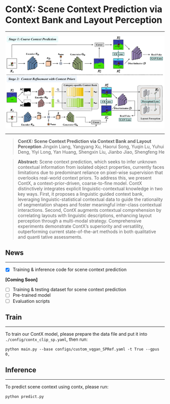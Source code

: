 
# ContX: Scene Context Prediction via Context Bank and Layout Perception

---

![architecture.png](architecture.png)

---

> **ContX: Scene Context Prediction via Context Bank and Layout Perception**
Jingxin Liang, Yangyang Xu, Haorui Song, Yuqin Lu, Yuhui Deng, Yiyi Long, Yan Huang, Shengxin Liu, Jianbo Jiao, Shengfeng He
> 

> **Abstract:** Scene context prediction, which seeks to infer unknown contextual information from isolated object properties, currently faces limitations due to predominant reliance on pixel-wise supervision that overlooks real-world context priors. To address this, we present ContX, a context-prior-driven, coarse-to-fine model. ContX distinctively integrates explicit linguistic-contextual knowledge in two key ways. First, it proposes a linguistic guided context bank, leveraging linguistic-statistical contextual data to guide the rationality of segmentation shapes and foster meaningful inter-class contextual interactions. Second, ContX augments contextual comprehension by correlating layouts with linguistic descriptions, enhancing layout perception through a multi-modal strategy. Comprehensive experiments demonstrate ContX’s superiority and versatility, outperforming current state-of-the-art methods in both qualitative and quanti
tative assessments.
> 

## News

---

- [x]  Training & inference code for scene context prediction

**[Coming Soon]**

- [ ]  Training & testing dataset for scene context prediction
- [ ]  Pre-trained model
- [ ]  Evaluation scripts

## Train

---

To train our ContX model, please prepare the data file and put it into `./config/contx_clip_sp.yaml`, then run:
```
python main.py --base configs/custom_vqgan_SPRef.yaml -t True --gpus 0,
```

## Inference

---

To predict scene context using contx, please run:
```
python predict.py
```
